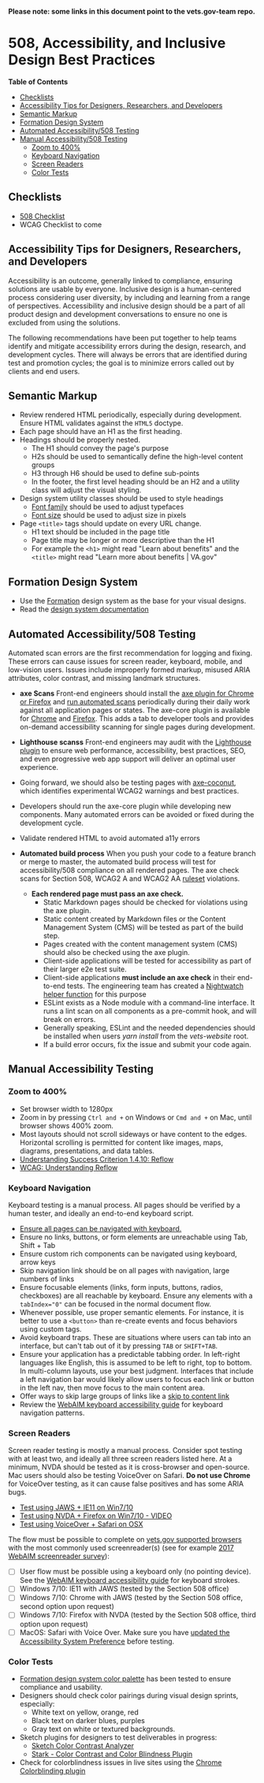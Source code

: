 __Please note: some links in this document point to the vets.gov-team repo.__

# 508, Accessibility, and Inclusive Design Best Practices

**Table of Contents**

  - [Checklists](#checklists)
  - [Accessibility Tips for Designers, Researchers, and Developers](#accessibility-tips-for-designers-researchers-and-developers)
  - [Semantic Markup](#semantic-markup)
  - [Formation Design System](#formation-design-system)
  - [Automated Accessibility/508 Testing](#automated-accessibility508-testing)
  - [Manual Accessibility/508 Testing](#manual-accessibility-testing)
    - [Zoom to 400%](#zoom-to-400)
    - [Keyboard Navigation](#keyboard-navigation)
    - [Screen Readers](#screen-readers)
    - [Color Tests](#color-tests)

## Checklists
- [508 Checklist](https://github.com/department-of-veterans-affairs/va.gov-team/blob/master/platform/accessibility/508-checklist.md)
- WCAG Checklist to come

## Accessibility Tips for Designers, Researchers, and Developers

Accessibility is an outcome, generally linked to compliance, ensuring solutions are usable by everyone. Inclusive design is a human-centered process considering user diversity, by including and learning from a range of perspectives. Accessibility and inclusive design should be a part of all product design and development conversations to ensure no one is excluded from using the solutions.

The following recommendations have been put together to help teams identify and mitigate accessibility errors during the design, research, and development cycles. There will always be errors that are identified during test and promotion cycles; the goal is to minimize errors called out by clients and end users.

## Semantic Markup

- Review rendered HTML periodically, especially during development. Ensure HTML validates against the `HTML5` doctype.
- Each page should have an H1 as the first heading.
- Headings should be properly nested.
  - The H1 should convey the page's purpose
  - H2s should be used to semantically define the high-level content groups
  - H3 through H6 should be used to define sub-points
  - In the footer, the first level heading should be an H2 and a utility class will adjust the visual styling.
- Design system utility classes should be used to style headings
  - [Font family](https://design.va.gov/utilities/font-family) should be used to adjust typefaces
  - [Font size](https://design.va.gov/utilities/font-size) should be used to adjust size in pixels
- Page `<title>` tags should update on every URL change.
  - H1 text should be included in the page title
  - Page title may be longer or more descriptive than the H1
  - For example the `<h1>` might read "Learn about benefits" and the `<title>` might read "Learn more about benefits | VA.gov"

## Formation Design System

- Use the [Formation](https://github.com/department-of-veterans-affairs/veteran-facing-services-tools) design system as the base for your visual designs.
- Read the [design system documentation](https://design.va.gov/)

## Automated Accessibility/508 Testing

Automated scan errors are the first recommendation for logging and fixing. These errors can cause issues for screen reader, keyboard, mobile, and low-vision users. Issues include improperly formed markup, misused ARIA attributes, color contrast, and missing landmark structures.

- **axe Scans** Front-end engineers should install the [axe plugin for Chrome or Firefox](https://deque.com/axe) and [run automated scans](https://www.youtube.com/watch?v=FW1giWW5M9I) periodically during their daily work against all application pages or states. The axe-core plugin is available for [Chrome](https://chrome.google.com/webstore/detail/axe/lhdoppojpmngadmnindnejefpokejbdd?hl=en-US) and [Firefox](https://addons.mozilla.org/en-US/firefox/addon/axe-devtools/). This adds a tab to developer tools and provides on-demand accessibility scanning for single pages during development.
- **Lighthouse scanss** Front-end engineers may audit with the [Lighthouse plugin](https://chrome.google.com/webstore/detail/lighthouse/blipmdconlkpinefehnmjammfjpmpbjk?hl=en) to ensure web performance, accessibility, best practices, SEO, and even progressive web app support will deliver an optimal user experience.
- Going forward, we should also be testing pages with [axe-coconut](https://www.deque.com/blog/test-leading-edge-accessibility-axe-coconut-axe-core-3-0/), which identifies experimental WCAG2 warnings and best practices.
- Developers should run the axe-core plugin while developing new components. Many automated errors can be avoided or fixed during the development cycle.
- Validate rendered HTML to avoid automated a11y errors

- **Automated build process** When you push your code to a feature branch or merge to master, the automated build process will test for accessibility/508 compliance on all rendered pages. The axe check scans for Section 508, WCAG2 A and WCAG2 AA [ruleset](https://dequeuniversity.com/rules/axe/) violations.
    - **Each rendered page must pass an axe check.**
      * Static Markdown pages should be checked for violations using the axe plugin.
      * Static content created by Markdown files or the Content Management System (CMS) will be tested as part of the build step.
      * Pages created with the content management system (CMS) should also be checked using the axe plugin.
      * Client-side applications will be tested for accessibility as part of their larger e2e test suite.
      * Client-side applications **must include an axe check** in their end-to-end tests. The engineering team has created a [Nightwatch helper function](https://github.com/department-of-veterans-affairs/vets-website/blob/master/src/platform/testing/e2e/nightwatch-commands/axeCheck.js) for this purpose
      * ESLint exists as a Node module with a command-line interface. It runs a lint scan on all components as a pre-commit hook, and will break on errors.
      * Generally speaking, ESLint and the needed dependencies should be installed when users *yarn install* from the *vets-website* root.
      * If a build error occurs, fix the issue and submit your code again.

## Manual Accessibility Testing

### Zoom to 400%

- Set browser width to 1280px
- Zoom in by pressing `Ctrl and +` on Windows or `Cmd and +` on Mac, until browser shows 400% zoom.
- Most layouts should not scroll sideways or have content to the edges. Horizontal scrolling is permitted for content like images, maps, diagrams, presentations, and data tables.
- [Understanding Success Criterion 1.4.10: Reflow](https://www.w3.org/WAI/WCAG21/Understanding/reflow.html)
- [WCAG: Understanding Reflow](https://www.w3.org/WAI/WCAG21/Understanding/reflow.html)

### Keyboard Navigation

Keyboard testing is a manual process. All pages should be verified by a human tester, and ideally an end-to-end keyboard script.

- [Ensure all pages can be navigated with keyboard.](https://webaim.org/techniques/keyboard/)
- Ensure no links, buttons, or form elements are unreachable using Tab, Shift + Tab
- Ensure custom rich components can be navigated using keyboard, arrow keys
- Skip navigation link should be on all pages with navigation, large numbers of links
- Ensure focusable elements (links, form inputs, buttons, radios, checkboxes) are all reachable by keyboard. Ensure any elements with a `tabIndex="0"` can be focused in the normal document flow.
- Whenever possible, use proper semantic elements. For instance, it is better to use a `<button>` than re-create events and focus behaviors using custom tags.
- Avoid keyboard traps. These are situations where users can tab into an interface, but can't tab out of it by pressing `TAB` or `SHIFT+TAB`.
- Ensure your application has a predictable tabbing order. In left-right languages like English, this is assumed to be left to right, top to bottom. In multi-column layouts, use your best judgment. Interfaces that include a left navigation bar would likely allow users to focus each link or button in the left nav, then move focus to the main content area.
- Offer ways to skip large groups of links like a [skip to content link](https://webaim.org/techniques/skipnav/)
- Review the [WebAIM keyboard accessibility guide](https://webaim.org/techniques/keyboard/) for keyboard navigation patterns.

### Screen Readers

Screen reader testing is mostly a manual process. Consider spot testing with at least two, and ideally all three screen readers listed here. At a minimum, NVDA should be tested as it is cross-browser and open-source. Mac users should also be testing VoiceOver on Safari. **Do not use Chrome** for VoiceOver testing, as it can cause false positives and has some ARIA bugs.

- [Test using JAWS + IE11 on Win7/10](https://webaim.org/articles/jaws/)
- [Test using NVDA + Firefox on Win7/10 - VIDEO](https://www.youtube.com/watch?v=Vx1vSd5uYS8)
- [Test using VoiceOver + Safari on OSX](https://webaim.org/articles/voiceover/)

The flow must be possible to complete on [vets.gov supported browsers](https://github.com/department-of-veterans-affairs/vets.gov-team/blob/master/Practice%20Areas/Engineering/DocumentedDecisions/Browser%20Support.md) with the most commonly used screenreader(s) (see for example [2017 WebAIM screenreader survey](https://webaim.org/projects/screenreadersurvey7/)):

  - [ ] User flow must be possible using a keyboard only (no pointing device). See the [WebAIM keyboard accessibility guide](https://webaim.org/techniques/keyboard/) for keyboard strokes.
  - [ ] Windows 7/10: IE11 with JAWS (tested by the Section 508 office)
  - [ ] Windows 7/10: Chrome with JAWS (tested by the Section 508 office, second option upon request)
  - [ ] Windows 7/10: Firefox with NVDA (tested by the Section 508 office, third option upon request)
  - [ ] MacOS: Safari with Voice Over. Make sure you have [updated the Accessibility System Preference](https://www.scottohara.me/blog/2014/10/03/link-tabbing-firefox-osx.html) before testing.

### Color Tests

- [Formation design system color palette](https://design.va.gov/design/color-palette) has been tested to ensure compliance and usability.
- Designers should check color pairings during visual design sprints, especially:
    - White text on yellow, orange, red
    - Black text on darker blues, purples
    - Gray text on white or textured backgrounds.
- Sketch plugins for designers to test deliverables in progress:
    - [Sketch Color Contrast Analyzer](https://github.com/getflourish/Sketch-Color-Contrast-Analyser)
    - [Stark - Color Contrast and Color Blindness Plugin](http://www.getstark.co/)
- Check for colorblindness issues in live sites using the [Chrome Colorblinding plugin](https://chrome.google.com/webstore/detail/colorblinding/dgbgleaofjainknadoffbjkclicbbgaa?hl=en)
